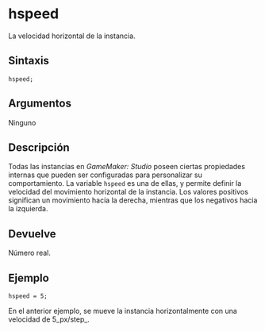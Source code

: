 # hspeed

La velocidad horizontal de la instancia.

## Sintaxis

  
```gml  
hspeed;  
```  

## Argumentos

Ninguno

## Descripción

Todas las instancias en _GameMaker: Studio_ poseen ciertas propiedades internas que pueden ser configuradas para personalizar su comportamiento. La variable `hspeed` es una de ellas, y permite definir la velocidad del movimiento horizontal de la instancia. Los valores positivos significan un movimiento hacia la derecha, mientras que los negativos hacia la izquierda.

## Devuelve

Número real.

## Ejemplo

  
```gml  
hspeed = 5;  
```  
En el anterior ejemplo, se mueve la instancia horizontalmente con una velocidad de 5_px/step_.